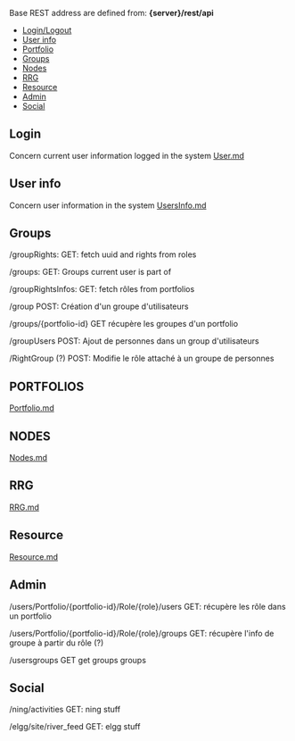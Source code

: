 Base REST address are defined from: **{server}/rest/api**
- [Login/Logout](#login)
- [User info](#user)
- [Portfolio](#portfolios)
- [Groups](#groups)
- [Nodes](#nodes)
- [RRG](#rrg)
- [Resource](#resource)
- [Admin](#admin)
- [Social](#social)

## <a name="login"></a>Login
Concern current user information logged in the system
[User.md](./User.md)

## <a name="user"></a>User info
Concern user information in the system
[UsersInfo.md](./UsersInfo.md)

## <a name="groups"></a>Groups

/groupRights:
GET: fetch uuid and rights from roles

/groups:
GET: Groups current user is part of

/groupRightsInfos:
GET: fetch rôles from portfolios

/group
POST: Création d'un groupe d'utilisateurs

/groups/{portfolio-id}
GET récupère les groupes d'un portfolio

/groupUsers
POST: Ajout de personnes dans un group d'utilisateurs

/RightGroup (?)
POST: Modifie le rôle attaché à un groupe de personnes

## <a name="portfolios"></a>PORTFOLIOS

[Portfolio.md](./Portfolio.md)

## <a name="nodes"></a>NODES

[Nodes.md](./Nodes.md)

## <a name="rrg"></a>RRG

[RRG.md](./RRG.md)

## <a name="resource"></a>Resource

[Resource.md](./Resource.md)

## <a name="admin"></a>Admin
/users/Portfolio/{portfolio-id}/Role/{role}/users
GET: récupère les rôle dans un portfolio

/users/Portfolio/{portfolio-id}/Role/{role}/groups
GET: récupère l'info de groupe à partir du rôle (?)

/usersgroups
GET get groups groups

## <a name="social"></a>Social
/ning/activities
GET: ning stuff

/elgg/site/river_feed
GET: elgg stuff

